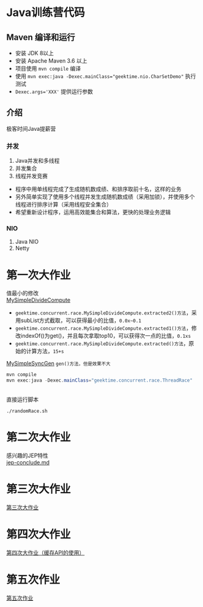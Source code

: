 # Java训练营代码

## Maven 编译和运行

* 安装 JDK 8以上
* 安装 Apache Maven 3.6 以上
* 项目使用 `mvn compile` 编译
* 使用 `mvn exec:java -Dexec.mainClass="geektime.nio.CharSetDemo"` 执行测试
* `Dexec.args='XXX'` 提供运行参数

## 介绍
极客时间Java提薪营

### 并发
1. Java并发和多线程
2. 并发集合
3. 线程并发竞赛
 - 程序中用单线程完成了生成随机数成绩、和排序取前十名，这样的业务
 - 另外简单实现了使用多个线程并发生成随机数成绩（采用加锁），并使用多个线程进行排序计算（采用线程安全集合）
 - 希望重新设计程序，运用高效能集合和算法，更快的处理业务逻辑

### NIO
1. Java NIO
2. Netty


# 第一次大作业
值最小的修改<br/>
[MySimpleDivideCompute](https://github.com/GitJumping/shihang_project/blob/main/src/main/java/geektime/concurrent/race/MySimpleDivideCompute.java)
- ``geektime.concurrent.race.MySimpleDivideCompute.extracted2()方法``，采用subList方式截取，可以获得最小的比值，`0.0x~0.1`
- ``geektime.concurrent.race.MySimpleDivideCompute.extracted1()方法``，修改indexOf()为get()，并且每次拿取top10，可以获得次一点的比值，`0.1xs`
- ``geektime.concurrent.race.MySimpleDivideCompute.extracted()方法``，原始的计算方法，`15+s`

[MySimpleSyncGen](https://github.com/GitJumping/shihang_project/blob/main/src/main/java/geektime/concurrent/race/MySimpleSyncGen.java)
  ``gen()方法，但是效果不大``


```java
mvn compile
mvn exec:java -Dexec.mainClass="geektime.concurrent.race.ThreadRace"
```
<br/>
直接运行脚本

```shell
./randomRace.sh
```

# 第二次大作业
感兴趣的JEP特性<br/>
[jep-conclude.md](https://github.com/GitJumping/shihang_project/blob/main/jep-conclude.md)

# 第三次大作业
[第三次大作业](https://github.com/GitJumping/shihang_project/tree/jdk17#%E7%AC%AC%E4%B8%89%E6%AC%A1%E5%A4%A7%E4%BD%9C%E4%B8%9A)

# 第四次大作业
[第四次大作业（缓存API的使用）](https://github.com/GitJumping/shihang_project/tree/jdk17#%E7%AC%AC%E5%9B%9B%E6%AC%A1%E5%A4%A7%E4%BD%9C%E4%B8%9A)

# 第五次作业
[第五次作业](https://github.com/GitJumping/shihang_project/tree/main/src/main/java/geektime/flash-sale-master)